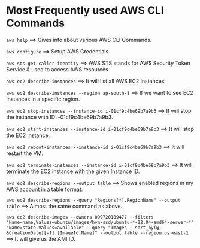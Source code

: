 # Most Frequently used AWS CLI Commands

`aws help` ==> Gives info about various AWS CLI Commands.

`aws configure` ==> Setup AWS Credentials

`aws sts get-caller-identity` ==> AWS STS stands for AWS Security Token Service & used to access AWS resources.

`aws ec2 describe-instances` ==> It will list all AWS EC2 instances

`aws ec2 describe-instances --region ap-south-1` ==> If we want to see EC2 instances in a specific region.

`aws ec2 stop-instances --instance-id i-01cf9c4be69b7a9b3` ==> It will stop the instance with ID i-01cf9c4be69b7a9b3.

`aws ec2 start-instances --instance-id i-01cf9c4be69b7a9b3` ==> It will stop the EC2 instance.

`aws ec2 reboot-instances --instance-id i-01cf9c4be69b7a9b3` ==> It will restart the VM.

`aws ec2 terminate-instances --instance-id i-01cf9c4be69b7a9b3` ==> It will terminate the EC2 instance with the given Instance ID.

`aws ec2 describe-regions --output table` ==> Shows enabled regions in my AWS account in a table format.

`aws ec2 describe-regions --query "Regions[*].RegionName" --output table` ==> Almost the same command as above.

`aws ec2 describe-images --owners 099720109477 --filters "Name=name,Values=ubuntu/images/hvm-ssd/ubuntu-*-22.04-amd64-server-*" "Name=state,Values=available" --query "Images | sort_by(@, &CreationDate)[-1].[ImageId,Name]" --output table --region us-east-1` ==> It will give us the AMI ID.



